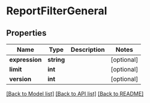 # ReportFilterGeneral

## Properties
Name | Type | Description | Notes
------------ | ------------- | ------------- | -------------
**expression** | **string** |  | [optional] 
**limit** | **int** |  | [optional] 
**version** | **int** |  | [optional] 

[[Back to Model list]](../README.md#documentation-for-models) [[Back to API list]](../README.md#documentation-for-api-endpoints) [[Back to README]](../README.md)


